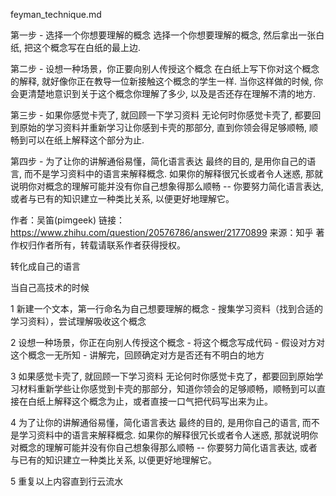 feyman_technique.md

第一步 - 选择一个你想要理解的概念
选择一个你想要理解的概念, 然后拿出一张白纸, 把这个概念写在白纸的最上边.

第二步 - 设想一种场景，你正要向别人传授这个概念
在白纸上写下你对这个概念的解释, 就好像你正在教导一位新接触这个概念的学生一样. 当你这样做的时候, 你会更清楚地意识到关于这个概念你理解了多少, 以及是否还存在理解不清的地方.

第三步 - 如果你感觉卡壳了, 就回顾一下学习资料
无论何时你感觉卡壳了, 都要回到原始的学习资料并重新学习让你感到卡壳的那部分, 直到你领会得足够顺畅, 顺畅到可以在纸上解释这个部分为止.

第四步 - 为了让你的讲解通俗易懂，简化语言表达
最终的目的, 是用你自己的语言, 而不是学习资料中的语言来解释概念. 如果你的解释很冗长或者令人迷惑, 那就说明你对概念的理解可能并没有你自己想象得那么顺畅 -- 你要努力简化语言表达, 或者与已有的知识建立一种类比关系, 以便更好地理解它。

作者：吴笛(pimgeek)
链接：https://www.zhihu.com/question/20576786/answer/21770899
来源：知乎
著作权归作者所有，转载请联系作者获得授权。



转化成自己的语言

当自己高技术的时候

1 新建一个文本，第一行命名为自己想要理解的概念
	- 搜集学习资料（找到合适的学习资料），尝试理解吸收这个概念

2 设想一种场景，你正在向别人传授这个概念
	- 将这个概念写成代码
	- 假设对方对这个概念一无所知
	- 讲解完，回顾确定对方是否还有不明白的地方

3 如果感觉卡壳了, 就回顾一下学习资料
	无论何时你感觉卡克了，都要回到原始学习材料重新学些让你感觉到卡壳的那部分，知道你领会的足够顺畅，顺畅到可以直接在白纸上解释这个概念为止，或者直接一口气把代码写出来为止。

4 为了让你的讲解通俗易懂，简化语言表达
	最终的目的, 是用你自己的语言, 而不是学习资料中的语言来解释概念. 如果你的解释很冗长或者令人迷惑, 那就说明你对概念的理解可能并没有你自己想象得那么顺畅 -- 你要努力简化语言表达, 或者与已有的知识建立一种类比关系, 以便更好地理解它。

5 重复以上内容直到行云流水

